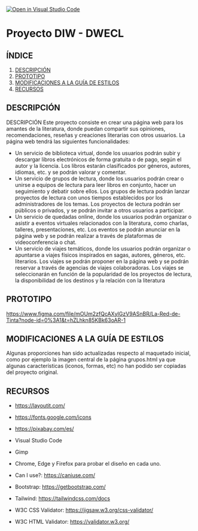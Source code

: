 [![Open in Visual Studio Code](https://classroom.github.com/assets/open-in-vscode-c66648af7eb3fe8bc4f294546bfd86ef473780cde1dea487d3c4ff354943c9ae.svg)](https://classroom.github.com/online_ide?assignment_repo_id=9712863&assignment_repo_type=AssignmentRepo)
# Proyecto DIW - DWECL

## ÍNDICE
1. [DESCRIPCIÓN](#id1)
2. [PROTOTIPO](#id2)
3. [MODIFICACIONES A LA GUÍA DE ESTILOS](#id3)
4. [RECURSOS](#id4)

## DESCRIPCIÓN<a name="id1"></a>
DESCRIPCIÓN
Este proyecto consiste en crear una página web para los amantes de la literatura, donde puedan compartir sus opiniones, recomendaciones, reseñas y creaciones literarias con otros usuarios. La página web tendrá las siguientes funcionalidades:

- Un servicio de biblioteca virtual, donde los usuarios podrán subir y descargar libros electrónicos de forma gratuita o de pago, según el autor y la licencia. Los libros estarán clasificados por géneros, autores, idiomas, etc. y se podrán valorar y comentar.
- Un servicio de grupos de lectura, donde los usuarios podrán crear o unirse a equipos de lectura para leer libros en conjunto, hacer un seguimiento y debatir sobre ellos. Los grupos de lectura podrán lanzar proyectos de lectura con unos tiempos establecidos por los administradores de los temas. Los proyectos de lectura podrán ser públicos o privados, y se podrán invitar a otros usuarios a participar.
- Un servicio de quedadas online, donde los usuarios podrán organizar o asistir a eventos virtuales relacionados con la literatura, como charlas, talleres, presentaciones, etc. Los eventos se podrán anunciar en la página web y se podrán realizar a través de plataformas de videoconferencia o chat.
- Un servicio de viajes temáticos, donde los usuarios podrán organizar o apuntarse a viajes físicos inspirados en sagas, autores, géneros, etc. literarios. Los viajes se podrán proponer en la página web y se podrán reservar a través de agencias de viajes colaboradoras. Los viajes se seleccionarán en función de la popularidad de los proyectos de lectura, la disponibilidad de los destinos y la relación con la literatura

## PROTOTIPO<a name="id2"></a>
https://www.figma.com/file/mOUm2zfQcAXyIGzV9ASnBR/La-Red-de-Tinta?node-id=0%3A1&t=hZLhkn85KBk63oAR-1

## MODIFICACIONES A LA GUÍA DE ESTILOS<a name="id3"></a>
Algunas proporciones han sido actualizadas respecto al maquetado inicial, como por ejemplo la imagen central de la página grupos.html ya que
algunas características (iconos, formas, etc) no han podido ser copiadas del proyecto original.

## RECURSOS<a name="id4"></a>
- https://layoutit.com/
- https://fonts.google.com/icons
- https://pixabay.com/es/
- Visual Studio Code
- Gimp
- Chrome, Edge y Firefox para probar el diseño en cada uno.

- Can I use?: https://caniuse.com/
- Bootstrap: https://getbootstrap.com/
- Tailwind: https://tailwindcss.com/docs
- W3C CSS Validator: https://jigsaw.w3.org/css-validator/
- W3C HTML Validator: https://validator.w3.org/

